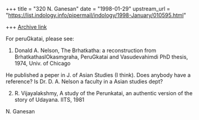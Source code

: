 +++
title = "320 N. Ganesan"
date = "1998-01-29"
upstream_url = "https://list.indology.info/pipermail/indology/1998-January/010595.html"

+++
[Archive link](https://list.indology.info/pipermail/indology/1998-January/010595.html)

For peruGkatai, please see:

1. Donald A. Nelson, The Brhatkatha: a reconstruction from
BrhatkathaslOkasmgraha, PeruGkatai and Vasudevahimdi
PhD thesis, 1974, Univ. of Chicago

He published a peper in J. of Asian Studies (I think). Does anybody
have a reference? Is Dr. D. A. Nelson a faculty in a Asian studies dept?

2. R. Vijayalakshmy, A study of the Perunkatai, an authentic
version of the story of Udayana. IITS, 1981

N. Ganesan



